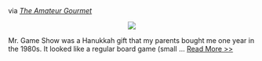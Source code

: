 <!--
.. title: In Praise of the Two Fat Ladies
.. date: 2010/11/06
.. slug: in-praise-of-the-two-fat-ladies
.. tags: 
.. link: 
.. description: 
-->


<div class='posterous_autopost'>via <a href="http://www.amateurgourmet.com/"><i>The Amateur Gourmet</i></a><p align="center"><a href="http://feedproxy.google.com/~r/TheAmateurGourmet/~3/mD5f39j3gCo/in_praise_of_the_two_fat_ladies.html"><img src="http://www.amateurgourmet.com/assets_c/2010/11/clarissMS2508_468x327-thumb-425x296-1188.jpeg" /></a></p>Mr. Game Show was a Hanukkah gift that my parents bought me one year in the 1980s. It looked like a regular board game (small ... <a href="http://feedproxy.google.com/~r/TheAmateurGourmet/~3/mD5f39j3gCo/in_praise_of_the_two_fat_ladies.html">Read More >></a></div><div class="blogger-post-footer"><img width='1' height='1' src='https://blogger.googleusercontent.com/tracker/2759017781463016019-6114793939386260196?l=blog.bonelakesoftware.com' alt='' /></div>
